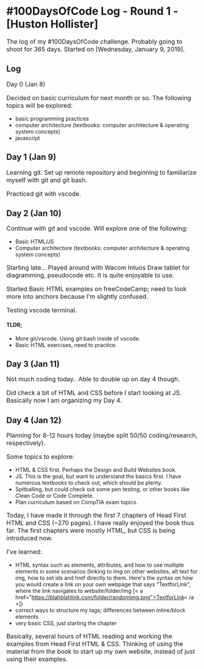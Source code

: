 # #100DaysOfCode Log - Round 1 - [Huston Hollister]

The log of my #100DaysOfCode challenge. Probably going to shoot for 365 days. Started on [Wednesday, January 9, 2019].

## Log

<body>
<p>
<style type="text/css">
    p {
        font-size: medium;
    }
</style>    
    
Day 0 (Jan 8)</p>
</body>

Decided on basic curriculum for next month or so.
The following topics will be explored:
- basic programming practices
- computer architecture (textbooks: computer architecture & operating system concepts)
- javascript

## Day 1 (Jan 9)

Learning git. Set up remote repository and beginning to familiarize myself with git and git bash.

Practiced git with vscode.

## Day 2 (Jan 10)

Continue with git and vscode. Will explore one of the following:
- Basic HTML/JS
- Computer architecture (textbooks: computer architecture & operating system concepts)

Starting late... Played around with Wacom Intuos Draw tablet for diagramming, pseudocode etc. 
It is quite enjoyable to use. 

Started Basic HTML examples on freeCodeCamp; need to look more into anchors because I'm slightly confused. 

Testing vscode terminal.

#### TLDR; 

- More git/vscode. Using git bash inside of vscode.
- Basic HTML exercises, need to practice.

## Day 3 (Jan 11)

Not much coding today.. Able to double up on day 4 though.

Did check a bit of HTML and CSS before I start looking at JS. Basically now I am organizing my Day 4.

## Day 4 (Jan 12)

Planning for 8-12 hours today (maybe split 50/50 coding/research, respectively).

Some topics to explore:
- HTML & CSS first. Perhaps the Design and Build Websites book.
- JS. This is the goal, but want to understand the basics first. I have numerous textbooks to check out, which should be plenty. 
- Spitballing, but could check out some pen testing, or other books like Clean Code or Code Complete.
- Plan curriculum based on CompTIA exam topics.

Today, I have made it through the first 7 chapters of Head First HTML and CSS (~270 pages). I have really enjoyed the book thus far. The first chapters were mostly HTML, but CSS is being introduced now.

I've learned:
- HTML syntax such as elements, attributes, and how to use multiple elements in some scenarios (linking to img on other websites, alt text for img, how to set ids and href directly to them. Here's the syntax on how you would create a link on your own webpage that says "TextforLink", where the link navigates to website/folder/img [< a href="https://blahblahlink.com/folder/randomimg.png">TextforLink< /a >])
- correct ways to structure my tags; differences between inline/block elements
- very basic CSS, just starting the chapter

Basically, several hours of HTML reading and working the examples from Head First HTML & CSS. Thinking of using the material from the book to start up my own website, instead of just using their examples.